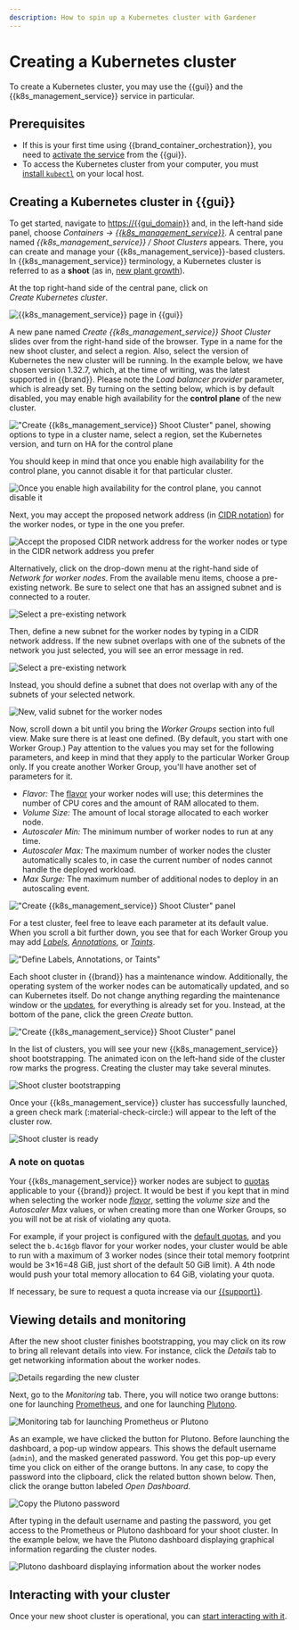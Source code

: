 ```yaml
---
description: How to spin up a Kubernetes cluster with Gardener
---
```

# Creating a Kubernetes cluster

To create a Kubernetes cluster, you may use the {{gui}} and the {{k8s_management_service}} service in particular.

## Prerequisites

* If this is your first time using {{brand_container_orchestration}}, you need to [activate the service](index.md) from the {{gui}}.
* To access the Kubernetes cluster from your computer, you must [install `kubectl`](https://kubernetes.io/docs/tasks/tools/#kubectl) on your local host.

## Creating a Kubernetes cluster in {{gui}}

To get started, navigate to <https://{{gui_domain}}> and, in the left-hand side panel, choose *Containers → [{{k8s_management_service}}](https://{{gui_domain}}/containers/gardener)*.
A central pane named *{{k8s_management_service}} / Shoot Clusters* appears.
There, you can create and manage your {{k8s_management_service}}-based clusters.
In {{k8s_management_service}} terminology, a Kubernetes cluster is referred to as a **shoot** (as in, [new plant growth](https://en.wikipedia.org/wiki/Shoot)).

At the top right-hand side of the central pane, click on *Create Kubernetes cluster*.

![{{k8s_management_service}} page in {{gui}}](assets/create-shoot-01.png)

A new pane named *Create {{k8s_management_service}} Shoot Cluster* slides over from the right-hand side of the browser.
Type in a name for the new shoot cluster, and select a region.
Also, select the version of Kubernetes the new cluster will be running.
In the example below, we have chosen version 1.32.7, which, at the time of writing, was the latest supported in {{brand}}.
Please note the *Load balancer provider* parameter, which is already set.
By turning on the setting below, which is by default disabled, you may enable high availability for the **control plane** of the new cluster.

!["Create {{k8s_management_service}} Shoot Cluster" panel, showing options to type in a cluster name, select a region, set the Kubernetes version, and turn on HA for the control plane](assets/create-shoot-02.png)

You should keep in mind that once you enable high availability for the control plane, you cannot disable it for that particular cluster.

![Once you enable high availability for the control plane, you cannot disable it](assets/create-shoot-03.png)

Next, you may accept the proposed network address (in [CIDR notation](https://en.wikipedia.org/wiki/Classless_Inter-Domain_Routing#CIDR_notation)) for the worker nodes, or type in the one you prefer.

![Accept the proposed CIDR network address for the worker nodes or type in the CIDR network address you prefer](assets/create-shoot-04.png)

Alternatively, click on the drop-down menu at the right-hand side of *Network for worker nodes*.
From the available menu items, choose a pre-existing network.
Be sure to select one that has an assigned subnet and is connected to a router.

![Select a pre-existing network](assets/create-shoot-05.png)

Then, define a new subnet for the worker nodes by typing in a CIDR network address.
If the new subnet overlaps with one of the subnets of the network you just selected, you will see an error message in red.

![Select a pre-existing network](assets/create-shoot-06.png)

Instead, you should define a subnet that does not overlap with any of the subnets of your selected network.

![New, valid subnet for the worker nodes](assets/create-shoot-07.png)

Now, scroll down a bit until you bring the *Worker Groups* section into full view.
Make sure there is at least one defined.
(By default, you start with one Worker Group.)
Pay attention to the values you may set for the following parameters, and keep in mind that they apply to the particular Worker Group only.
If you create another Worker Group, you'll have another set of parameters for it.

* *Flavor:* The [flavor](../../../reference/flavors/index.md) your worker nodes will use;
this determines the number of CPU cores and the amount of RAM allocated to them.
* *Volume Size:* The amount of local storage allocated to each worker node.
* *Autoscaler Min:* The minimum number of worker nodes to run at any time.
* *Autoscaler Max:* The maximum number of worker nodes the cluster automatically scales to, in case the current number of nodes cannot handle the deployed workload.
* *Max Surge:* The maximum number of additional nodes to deploy in an autoscaling event.

!["Create {{k8s_management_service}} Shoot Cluster" panel](assets/create-shoot-08.png)

For a test cluster, feel free to leave each parameter at its default value.
When you scroll a bit further down, you see that for each Worker Group you may add [*Labels*](https://kubernetes.io/docs/concepts/overview/working-with-objects/labels), [*Annotations*](https://kubernetes.io/docs/concepts/overview/working-with-objects/annotations), or [*Taints*](https://kubernetes.io/docs/concepts/scheduling-eviction/taint-and-toleration).

!["Define Labels, Annotations, or Taints"](assets/create-shoot-09.png)

Each shoot cluster in {{brand}} has a maintenance window.
Additionally, the operating system of the worker nodes can be automatically updated, and so can Kubernetes itself.
Do not change anything regarding the maintenance window or the [updates](rolling-upgrades.md), for everything is already set for you.
Instead, at the bottom of the pane, click the green *Create* button.

!["Create {{k8s_management_service}} Shoot Cluster" panel](assets/create-shoot-10.png)

In the list of clusters, you will see your new {{k8s_management_service}} shoot bootstrapping.
The animated icon on the left-hand side of the cluster row marks the progress.
Creating the cluster may take several minutes.

![Shoot cluster bootstrapping](assets/create-shoot-11.png)

Once your {{k8s_management_service}} cluster has successfully launched, a green check mark (:material-check-circle:) will appear to the left of the cluster row.

![Shoot cluster is ready](assets/create-shoot-12.png)

### A note on quotas

Your {{k8s_management_service}} worker nodes are subject to [quotas](../../../reference/quotas/openstack.md) applicable to your {{brand}} project.
It would be best if you kept that in mind when selecting the worker node [*flavor*](../../../reference/flavors/index.md), setting the _volume size_ and the _Autoscaler Max_ values, or when creating more than one Worker Groups, so you will not be at risk of violating any quota.

For example, if your project is configured with the [default quotas](../../../reference/quotas/openstack.md), and you select the `b.4c16gb` flavor for your worker nodes, your cluster would be able to run with a maximum of 3 worker nodes (since their total memory footprint would be 3×16=48 GiB, just short of the default 50 GiB limit).
A 4th node would push your total memory allocation to 64 GiB, violating your quota.

If necessary, be sure to request a quota increase via our [{{support}}](https://{{support_domain}}/servicedesk).

## Viewing details and monitoring

After the new shoot cluster finishes bootstrapping, you may click on its row to bring all relevant details into view.
For instance, click the *Details* tab to get networking information about the worker nodes.

![Details regarding the new cluster](assets/create-shoot-13.png)

Next, go to the *Monitoring* tab.
There, you will notice two orange buttons: one for launching [Prometheus](https://prometheus.io), and one for launching [Plutono](https://github.com/credativ/plutono).

![Monitoring tab for launching Prometheus or Plutono](assets/create-shoot-14.png)

As an example, we have clicked the button for Plutono.
Before launching the dashboard, a pop-up window appears.
This shows the default username (`admin`), and the masked generated password.
You get this pop-up every time you click on either of the orange buttons.
In any case, to copy the password into the clipboard, click the related button shown below.
Then, click the orange button labeled *Open Dashboard*.

![Copy the Plutono password](assets/create-shoot-15.png)

After typing in the default username and pasting the password, you get access to the Prometheus or Plutono dashboard for your shoot cluster.
In the example below, we have the Plutono dashboard displaying graphical information regarding the cluster nodes.

![Plutono dashboard displaying information about the worker nodes](assets/create-shoot-16.png)

## Interacting with your cluster

Once your new shoot cluster is operational, you can [start interacting with it](kubectl.md).
